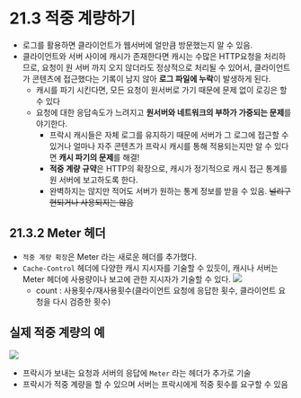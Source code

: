# 21.3 적중 계량하기
- 로그를 활용하면 클라이언트가 웹서버에 얼만큼 방문했는지 알 수 있음.
- 클라이언트와 서버 사이에 캐시가 존재한다면 캐시는 수많은 HTTP요청을 처리하므로, 요청이 원 서버 까지 오지 않더라도 정상적으로 처리될 수 있어서, 클라이언트가 콘텐츠에 접근했다는 기록이 남지 않아 **로그 파일에 누락**이 발생하게 된다.
   - 캐시를 파기 시킨다면, 모든 요청이 원서버로 가기 때문에 문제 없이 로깅은 할 수 있다
   - 요청에 대한 응답속도가 느려지고 **원서버와 네트워크의 부하가 가중되는 문제**를 야기한다.
      - 프락시 캐시들은 자체 로그를 유지하기 때문에 서버가 그 로그에 접근할 수 있거나 얼마나 자주 콘텐츠가 프락시 캐시를 통해 적용되는지만 알 수 있다면 **캐시 파기의 문제**를 해결!
      - **적중 계량 규약**은 HTTP의 확장으로, 캐시가 정기적으로 캐시 접근 통계를 원 서버에 보고하도록 한다.
      - 완벽하지는 않지만 적어도 서버가 원하는 통계 정보를 받을 수 있음.
      ~~널리구현되거나 사용되지는 않음~~

## 21.3.2 Meter 헤더

- `적중 계량 확장`은 Meter 라는 새로운 헤더를 추가했다. 
- `Cache-Control` 헤더에 다양한 캐시 지시자를 기술할 수 있듯이, 캐시나 서버는 Meter 헤더에 사용량이나 보고에 관한 지시자가 기술할 수 있다.
![](https://velog.velcdn.com/images/yoose1002/post/75bcbcfb-62bb-4b2b-92e6-5303cb93a5a3/image.png)
  - count : 사용횟수/재사용횟수(클라이언트 요청에 응답한 횟수, 클라이언트 요청을 다시 검증한 횟수)

## 실제 적중 계량의 예
![](https://velog.velcdn.com/images/yoose1002/post/25a0cd62-edb9-4f20-93c6-adbb71961b6c/image.jpeg)
-  프락시가 보내는 요청과 서버의 응답에 `Meter` 라는 헤더가 추가로 기술
- 프락시가 적중 계량을 할 수 있으며 서버는 프락시에게 적중 횟수를 요구할 수 있음